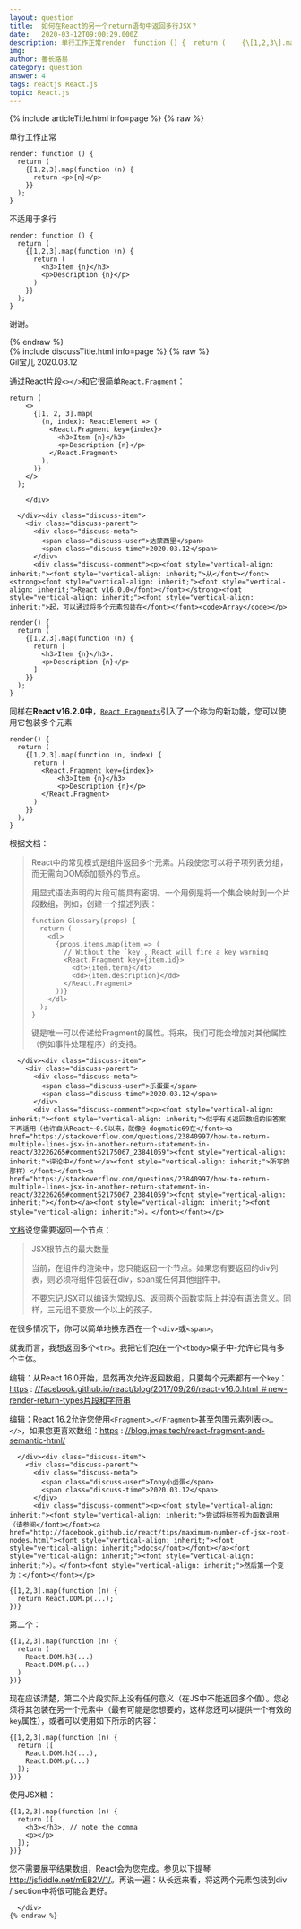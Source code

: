 ```yaml
---
layout: question
title:  如何在React的另一个return语句中返回多行JSX？
date:   2020-03-12T09:00:29.000Z
description: 单行工作正常render  function () {  return (    {\[1,2,3\].map(function (n) {    ...
img: 
author: 番长路易
category: question
answer: 4
tags: reactjs React.js
topic: React.js
---
```

<div class="article-root">
  <div class="article">
    {% include articleTitle.html info=page %}
    {% raw %}
    <div class="article-content"><p><font style="vertical-align: inherit;"><font style="vertical-align: inherit;">单行工作正常</font></font></p>

<pre><code>render: function () {<font></font>
  return (<font></font>
    {[1,2,3].map(function (n) {<font></font>
      return &lt;p&gt;{n}&lt;/p&gt;<font></font>
    }}<font></font>
  );<font></font>
}<font></font>
</code></pre>

<p><font style="vertical-align: inherit;"><font style="vertical-align: inherit;">不适用于多行</font></font></p>

<pre><code>render: function () {<font></font>
  return (<font></font>
    {[1,2,3].map(function (n) {<font></font>
      return (<font></font>
        &lt;h3&gt;Item {n}&lt;/h3&gt;<font></font>
        &lt;p&gt;Description {n}&lt;/p&gt;<font></font>
      )<font></font>
    }}<font></font>
  );<font></font>
}<font></font>
</code></pre>

<p><font style="vertical-align: inherit;"><font style="vertical-align: inherit;">谢谢。</font></font></p></div>
    {% endraw %}
  </div>

  <div class="discuss-wrapper">
    {% include discussTitle.html info=page %}
    {% raw %}
    <div class="discuss-item">
        <div class="discuss-parent">
          <div class="discuss-meta">
            <span class="discuss-user">Gil宝儿</span>
            <span class="discuss-time">2020.03.12</span>
          </div>
          <div class="discuss-comment"><p><font style="vertical-align: inherit;"><font style="vertical-align: inherit;">通过React片段</font></font><code>&lt;&gt;&lt;/&gt;</code><font style="vertical-align: inherit;"><font style="vertical-align: inherit;">和</font><font style="vertical-align: inherit;">它很简单</font></font><code>React.Fragment</code><font style="vertical-align: inherit;"><font style="vertical-align: inherit;">：</font></font></p>

<pre><code>return (<font></font>
    &lt;&gt;<font></font>
      {[1, 2, 3].map(<font></font>
        (n, index): ReactElement =&gt; (<font></font>
          &lt;React.Fragment key={index}&gt;<font></font>
            &lt;h3&gt;Item {n}&lt;/h3&gt;<font></font>
            &lt;p&gt;Description {n}&lt;/p&gt;<font></font>
          &lt;/React.Fragment&gt;<font></font>
        ),<font></font>
      )}<font></font>
    &lt;/&gt;<font></font>
  );<font></font>
</code></pre></div>
        </div>
        
      </div><div class="discuss-item">
        <div class="discuss-parent">
          <div class="discuss-meta">
            <span class="discuss-user">达蒙西里</span>
            <span class="discuss-time">2020.03.12</span>
          </div>
          <div class="discuss-comment"><p><font style="vertical-align: inherit;"><font style="vertical-align: inherit;">从</font></font><strong><font style="vertical-align: inherit;"><font style="vertical-align: inherit;">React v16.0.0</font></font></strong><font style="vertical-align: inherit;"><font style="vertical-align: inherit;">起，可以通过将多个元素包装在</font></font><code>Array</code></p>

<pre><code>render() {<font></font>
  return (<font></font>
    {[1,2,3].map(function (n) {<font></font>
      return [<font></font>
        &lt;h3&gt;Item {n}&lt;/h3&gt;.<font></font>
        &lt;p&gt;Description {n}&lt;/p&gt;<font></font>
      ]<font></font>
    }}<font></font>
  );<font></font>
}<font></font>
</code></pre>

<p><font style="vertical-align: inherit;"><font style="vertical-align: inherit;">同样在</font></font><strong><font style="vertical-align: inherit;"><font style="vertical-align: inherit;">React v16.2.0中</font></font></strong><font style="vertical-align: inherit;"><font style="vertical-align: inherit;">，</font></font><a href="https://reactjs.org/docs/fragments.html" rel="noreferrer"><code>React Fragments</code></a><font style="vertical-align: inherit;"><font style="vertical-align: inherit;">引入</font><font style="vertical-align: inherit;">了一个称为的新功能</font><font style="vertical-align: inherit;">，您可以使用它包装多个元素</font></font></p>

<pre><code>render() {<font></font>
  return (<font></font>
    {[1,2,3].map(function (n, index) {<font></font>
      return (<font></font>
        &lt;React.Fragment key={index}&gt;<font></font>
            &lt;h3&gt;Item {n}&lt;/h3&gt;<font></font>
            &lt;p&gt;Description {n}&lt;/p&gt;<font></font>
        &lt;/React.Fragment&gt;<font></font>
      )<font></font>
    }}<font></font>
  );<font></font>
}<font></font>
</code></pre>

<p><font style="vertical-align: inherit;"><font style="vertical-align: inherit;">根据文档： </font></font></p>

<blockquote>
  <p><font style="vertical-align: inherit;"><font style="vertical-align: inherit;">React中的常见模式是组件返回多个元素。</font><font style="vertical-align: inherit;">片段使您可以将子项列表分组，而无需向DOM添加额外的节点。</font></font></p>
  
  <p><font style="vertical-align: inherit;"><font style="vertical-align: inherit;">用显式语法声明的片段可能具有密钥。</font><font style="vertical-align: inherit;">一个用例是将一个集合映射到一个片段数组，例如，创建一个描述列表：</font></font></p>

<pre><code>function Glossary(props) {<font></font>
  return (<font></font>
    &lt;dl&gt;<font></font>
      {props.items.map(item =&gt; (<font></font>
        // Without the `key`, React will fire a key warning<font></font>
        &lt;React.Fragment key={item.id}&gt;<font></font>
          &lt;dt&gt;{item.term}&lt;/dt&gt;<font></font>
          &lt;dd&gt;{item.description}&lt;/dd&gt;<font></font>
        &lt;/React.Fragment&gt;<font></font>
      ))}<font></font>
    &lt;/dl&gt;<font></font>
  );<font></font>
}<font></font>
</code></pre>
  
  <p><font style="vertical-align: inherit;"><font style="vertical-align: inherit;">键是唯一可以传递给Fragment的属性。</font><font style="vertical-align: inherit;">将来，我们可能会增加对其他属性（例如事件处理程序）的支持。</font></font></p>
</blockquote></div>
        </div>
        
      </div><div class="discuss-item">
        <div class="discuss-parent">
          <div class="discuss-meta">
            <span class="discuss-user">乐蛋蛋</span>
            <span class="discuss-time">2020.03.12</span>
          </div>
          <div class="discuss-comment"><p><font style="vertical-align: inherit;"><font style="vertical-align: inherit;">似乎有关返回数组的旧答案不再适用（也许自从React〜0.9以来，就像@ dogmatic69在</font><a href="https://stackoverflow.com/questions/23840997/how-to-return-multiple-lines-jsx-in-another-return-statement-in-react/32226265#comment52175067_23841059"><font style="vertical-align: inherit;">评论中</font></a><font style="vertical-align: inherit;">所写的那样）</font></font><a href="https://stackoverflow.com/questions/23840997/how-to-return-multiple-lines-jsx-in-another-return-statement-in-react/32226265#comment52175067_23841059"><font style="vertical-align: inherit;"></font></a><font style="vertical-align: inherit;"><font style="vertical-align: inherit;">）。</font></font></p>

<p><a href="http://facebook.github.io/react/tips/maximum-number-of-jsx-root-nodes.html" rel="noreferrer"><font style="vertical-align: inherit;"><font style="vertical-align: inherit;">文档</font></font></a><font style="vertical-align: inherit;"><font style="vertical-align: inherit;">说您需要返回一个节点：</font></font></p>

<blockquote>
  <p><font style="vertical-align: inherit;"><font style="vertical-align: inherit;">JSX根节点的最大数量</font></font></p>
  
  <p><font style="vertical-align: inherit;"><font style="vertical-align: inherit;">当前，在组件的渲染中，您只能返回一个节点。</font><font style="vertical-align: inherit;">如果您有要返回的div列表，则必须将组件包装在div，span或任何其他组件中。</font></font></p>
  
  <p><font style="vertical-align: inherit;"><font style="vertical-align: inherit;">不要忘记JSX可以编译为常规JS。</font><font style="vertical-align: inherit;">返回两个函数实际上并没有语法意义。</font><font style="vertical-align: inherit;">同样，三元组不要放一个以上的孩子。</font></font></p>
</blockquote>

<p><font style="vertical-align: inherit;"><font style="vertical-align: inherit;">在很多情况下，你可以简单地换东西在一个</font></font><code>&lt;div&gt;</code><font style="vertical-align: inherit;"><font style="vertical-align: inherit;">或</font></font><code>&lt;span&gt;</code><font style="vertical-align: inherit;"><font style="vertical-align: inherit;">。</font></font></p>

<p><font style="vertical-align: inherit;"><font style="vertical-align: inherit;">就我而言，我想返回多个</font></font><code>&lt;tr&gt;</code><font style="vertical-align: inherit;"><font style="vertical-align: inherit;">。</font><font style="vertical-align: inherit;">我把它们包在一个</font></font><code>&lt;tbody&gt;</code><font style="vertical-align: inherit;"><font style="vertical-align: inherit;">桌子中-允许它具有多个主体。</font></font></p>

<p><font style="vertical-align: inherit;"><font style="vertical-align: inherit;">编辑：从React 16.0开始，显然再次允许返回数组，只要每个元素都有一个</font></font><code>key</code><font style="vertical-align: inherit;"><font style="vertical-align: inherit;">：</font><a href="https://facebook.github.io/react/blog/2017/09/26/react-v16.0.html#new-render-return-types-fragments-and-strings" rel="noreferrer"><font style="vertical-align: inherit;">https</font></a><font style="vertical-align: inherit;"> : </font></font><a href="https://facebook.github.io/react/blog/2017/09/26/react-v16.0.html#new-render-return-types-fragments-and-strings" rel="noreferrer"><font style="vertical-align: inherit;"><font style="vertical-align: inherit;">//facebook.github.io/react/blog/2017/09/26/react-v16.0.html ＃new-render-return-types片段和字符串</font></font></a></p>

<p><font style="vertical-align: inherit;"><font style="vertical-align: inherit;">编辑：React 16.2允许您使用</font></font><code>&lt;Fragment&gt;…&lt;/Fragment&gt;</code><font style="vertical-align: inherit;"><font style="vertical-align: inherit;">甚至</font><font style="vertical-align: inherit;">包围元素列表</font></font><code>&lt;&gt;…&lt;/&gt;</code><font style="vertical-align: inherit;"><font style="vertical-align: inherit;">，如果您更喜欢数组：</font><a href="https://blog.jmes.tech/react-fragment-and-semantic-html/" rel="noreferrer"><font style="vertical-align: inherit;">https</font></a><font style="vertical-align: inherit;"> : </font></font><a href="https://blog.jmes.tech/react-fragment-and-semantic-html/" rel="noreferrer"><font style="vertical-align: inherit;"><font style="vertical-align: inherit;">//blog.jmes.tech/react-fragment-and-semantic-html/</font></font></a></p></div>
        </div>
        
      </div><div class="discuss-item">
        <div class="discuss-parent">
          <div class="discuss-meta">
            <span class="discuss-user">Tony小卤蛋</span>
            <span class="discuss-time">2020.03.12</span>
          </div>
          <div class="discuss-comment"><p><font style="vertical-align: inherit;"><font style="vertical-align: inherit;">尝试将标签视为函数调用（请参阅</font></font><a href="http://facebook.github.io/react/tips/maximum-number-of-jsx-root-nodes.html"><font style="vertical-align: inherit;"><font style="vertical-align: inherit;">docs</font></font></a><font style="vertical-align: inherit;"><font style="vertical-align: inherit;">）。</font><font style="vertical-align: inherit;">然后第一个变为：</font></font></p>

<pre><code>{[1,2,3].map(function (n) {<font></font>
  return React.DOM.p(...);<font></font>
})}<font></font>
</code></pre>

<p><font style="vertical-align: inherit;"><font style="vertical-align: inherit;">第二个：</font></font></p>

<pre><code>{[1,2,3].map(function (n) {<font></font>
  return (<font></font>
    React.DOM.h3(...)<font></font>
    React.DOM.p(...)<font></font>
  )<font></font>
})}<font></font>
</code></pre>

<p><font style="vertical-align: inherit;"><font style="vertical-align: inherit;">现在应该清楚，第二个片段实际上没有任何意义（在JS中不能返回多个值）。</font><font style="vertical-align: inherit;">您必须将其包装在另一个元素中（最有可能是您想要的，这样您还可以提供一个有效的</font></font><code>key</code><font style="vertical-align: inherit;"><font style="vertical-align: inherit;">属性），或者可以使用如下所示的内容：</font></font></p>

<pre><code>{[1,2,3].map(function (n) {<font></font>
  return ([<font></font>
    React.DOM.h3(...),<font></font>
    React.DOM.p(...)<font></font>
  ]);<font></font>
})}<font></font>
</code></pre>

<p><font style="vertical-align: inherit;"><font style="vertical-align: inherit;">使用JSX糖：</font></font></p>

<pre><code>{[1,2,3].map(function (n) {<font></font>
  return ([<font></font>
    &lt;h3&gt;&lt;/h3&gt;, // note the comma<font></font>
    &lt;p&gt;&lt;/p&gt;<font></font>
  ]);<font></font>
})}<font></font>
</code></pre>

<p><font style="vertical-align: inherit;"><font style="vertical-align: inherit;">您不需要展平结果数组，React会为您完成。</font><font style="vertical-align: inherit;">参见以下提琴</font></font><a href="http://jsfiddle.net/mEB2V/1/"><font style="vertical-align: inherit;"><font style="vertical-align: inherit;">http://jsfiddle.net/mEB2V/1/</font></font></a><font style="vertical-align: inherit;"><font style="vertical-align: inherit;">。</font><font style="vertical-align: inherit;">再说一遍：从长远来看，将这两个元素包装到div / section中将很可能会更好。</font></font></p></div>
        </div>
        
      </div>
    {% endraw %}
  </div>
<div>
